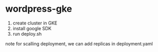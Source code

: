 # wordpress-gke

1. create cluster in GKE
2. install google SDK
3. run deploy.sh

note for scalling deployment, we can add replicas in deployment.yaml